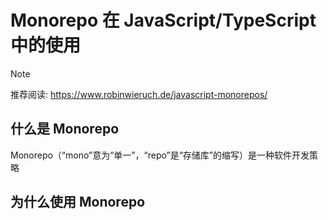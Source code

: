 # Monorepo 在 JavaScript/TypeScript 中的使用

> [!NOTE]
> 推荐阅读: https://www.robinwieruch.de/javascript-monorepos/

## 什么是 Monorepo

Monorepo（“mono”意为“单一”，“repo”是“存储库”的缩写）是一种软件开发策略

## 为什么使用 Monorepo


